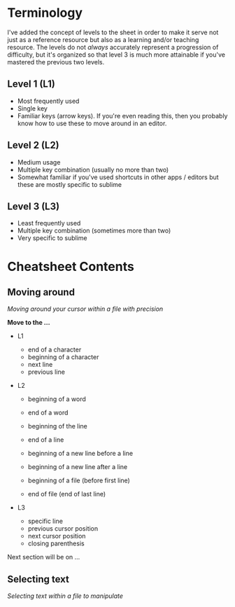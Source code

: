 # Terminology

I've added the concept of levels to the sheet in order to make it serve not just as a reference resource but also as a learning and/or teaching resource. The levels do not *always* accurately represent a progression of difficulty, but it's organized so that level 3 is much more attainable if you've mastered the previous two levels.

Level 1 (L1)
---
* Most frequently used
* Single key
* Familiar keys (arrow keys). If you're even reading this, then you probably know how to use these to move around in an editor.

Level 2 (L2)
---
* Medium usage
* Multiple key combination (usually no more than two)
* Somewhat familiar if you've used shortcuts in other apps / editors but these are mostly specific to sublime

Level 3 (L3)
---
* Least frequently used
* Multiple key combination (sometimes more than two)
* Very specific to sublime

# Cheatsheet Contents

## Moving around
*Moving around your cursor within a file with precision*

**Move to the ...**

* L1
    * end of a character
    * beginning of a character
    * next line
    * previous line

* L2
    * beginning of a word
    * end of a word

    * beginning of the line
    * end of a line
    * beginning of a new line before a line
    * beginning of a new line after a line

    * beginning of a file (before first line)
    * end of file (end of last line)

* L3
    * specific line
    * previous cursor position
    * next cursor position
    * closing parenthesis

Next section will be on ...

## Selecting text
*Selecting text within a file to manipulate*
